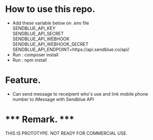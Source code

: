 <h1>How to use this repo.</h1>

<ul>
    <li>Add these variable below on .env file<br>
        SENDBLUE_API_KEY<br>
        SENDBLUE_API_SECRET<br>
        SENDBLUE_API_WEBHOOK<br>
        SENDBLUE_API_WEBHOOK_SECRET<br>
        SENDBLUE_API_ENDPOINT=https://api.sendblue.co/api/
    </li>
    <li>Run : composer install</li>
    <li>Run : npm install</li>
</ul>

<h1>Feature.</h1>
<ul>
    <li>Can send message to receipient who's use and link mobile phone number to iMessage with Sendblue API</li>
</ul>

<h1>*** Remark. ***</h1>
<p>THIS IS PROTOTYPE. NOT READY FOR COMMERCIAL USE.</p>
